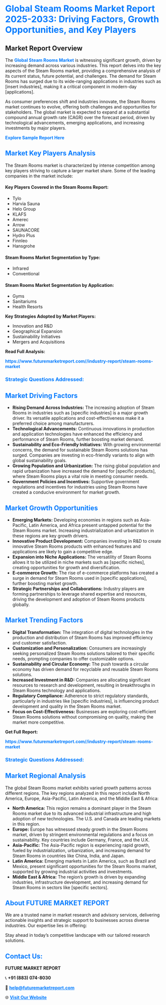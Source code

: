 <h1 style="color: #007BFF;">Global Steam Rooms Market Report 2025-2033: Driving Factors, Growth Opportunities, and Key Players</h1>

<section id="overview">
<h2>Market Report Overview</h2>
<p>The <a href="https://www.futuremarketreport.com//industry-report/steam-rooms-market" style="color: #007BFF; text-decoration: none;"><strong>Global Steam Rooms Market</strong></a> is witnessing significant growth, driven by increasing demand across various industries. This report delves into the key aspects of the Steam Rooms market, providing a comprehensive analysis of its current status, future potential, and challenges. The demand for Steam Rooms has surged due to its wide-ranging applications in industries such as [insert industries], making it a critical component in modern-day [applications].</p>
<p>As consumer preferences shift and industries innovate, the Steam Rooms market continues to evolve, offering both challenges and opportunities for stakeholders. The global market is expected to expand at a substantial compound annual growth rate (CAGR) over the forecast period, driven by technological advancements, emerging applications, and increasing investments by major players.</p>
</section>

<section id="overview">
<p><a href="https://www.futuremarketreport.com//request-sample/reportId=88492" style="color: #007BFF; text-decoration: none;"><strong>Explore Sample Report Here</strong></a></p>
</section>

<section id="key-players">
<h2 style="color: #007BFF;">Market Key Players Analysis</h2>
<p>The Steam Rooms market is characterized by intense competition among key players striving to capture a larger market share. Some of the leading companies in the market include:</p>
<h4>Key Players Covered in the Steam Rooms Report:</h4>
<ul><li>Tylo</li><li>Harvia Sauna</li><li>Helo Group</li><li>KLAFS</li><li>Amerec</li><li>Arrow</li><li>SAUNACORE</li><li>Hydro Plus</li><li>Finnleo</li><li>Hansgrohe</li></ul>
<h4>Steam Rooms Market Segmentation by Type:</h4>
<ul><li>Infrared</li><li>Conventional</li></ul>

<h4>Steam Rooms Market Segmentation by Application:</h4>
<ul><li>Gyms</li><li>Sanitariums</li><li>Health Resorts</li></ul>
<p><strong>Key Strategies Adopted by Market Players:</strong></p>
<ul>
<li>Innovation and R&D</li>
<li>Geographical Expansion</li>
<li>Sustainability Initiatives</li>
<li>Mergers and Acquisitions</li>
</ul>
</section>

<section>
<p><strong>Read Full Analysis: </strong></p><a href="https://www.futuremarketreport.com//industry-report/steam-rooms-market" style="color: #007BFF; text-decoration: none;"><strong>https://www.futuremarketreport.com//industry-report/steam-rooms-market</strong></a>
<h3 style="color: #007BFF;">Strategic Questions Addressed:</h3>
</section>

<section id="driving-factors">
<h2 style="color: #007BFF;">Market Driving Factors</h2>
<ul>
<li><strong>Rising Demand Across Industries:</strong> The increasing adoption of Steam Rooms in industries such as [specific industries] is a major growth driver. Its versatile applications and cost-effectiveness make it a preferred choice among manufacturers.</li>
<li><strong>Technological Advancements:</strong> Continuous innovations in production and application technologies have enhanced the efficiency and performance of Steam Rooms, further boosting market demand.</li>
<li><strong>Sustainability and Eco-Friendly Initiatives:</strong> With growing environmental concerns, the demand for sustainable Steam Rooms solutions has surged. Companies are investing in eco-friendly variants to align with global sustainability goals.</li>
<li><strong>Growing Population and Urbanization:</strong> The rising global population and rapid urbanization have increased the demand for [specific products], where Steam Rooms plays a vital role in meeting consumer needs.</li>
<li><strong>Government Policies and Incentives:</strong> Supportive government regulations and incentives for industries using Steam Rooms have created a conducive environment for market growth.</li>
</ul>
</section>

<section id="growth-opportunities">
<h2 style="color: #007BFF;">Market Growth Opportunities</h2>
<ul>
<li><strong>Emerging Markets:</strong> Developing economies in regions such as Asia-Pacific, Latin America, and Africa present untapped potential for the Steam Rooms market. Increasing industrialization and urbanization in these regions are key growth drivers.</li>
<li><strong>Innovative Product Development:</strong> Companies investing in R&D to create innovative Steam Rooms products with enhanced features and applications are likely to gain a competitive edge.</li>
<li><strong>Expansion into Niche Applications:</strong> The versatility of Steam Rooms allows it to be utilized in niche markets such as [specific niches], creating opportunities for growth and diversification.</li>
<li><strong>E-commerce Growth:</strong> The rise of e-commerce platforms has created a surge in demand for Steam Rooms used in [specific applications], further boosting market growth.</li>
<li><strong>Strategic Partnerships and Collaborations:</strong> Industry players are forming partnerships to leverage shared expertise and resources, driving the development and adoption of Steam Rooms products globally.</li>
</ul>
</section>

<section id="trending-factors">
<h2 style="color: #007BFF;">Market Trending Factors</h2>
<ul>
<li><strong>Digital Transformation:</strong> The integration of digital technologies in the production and distribution of Steam Rooms has improved efficiency and customer satisfaction.</li>
<li><strong>Customization and Personalization:</strong> Consumers are increasingly seeking personalized Steam Rooms solutions tailored to their specific needs, prompting companies to offer customizable options.</li>
<li><strong>Sustainability and Circular Economy:</strong> The push towards a circular economy has driven demand for recyclable and reusable Steam Rooms solutions.</li>
<li><strong>Increased Investment in R&D:</strong> Companies are allocating significant resources to research and development, resulting in breakthroughs in Steam Rooms technology and applications.</li>
<li><strong>Regulatory Compliance:</strong> Adherence to strict regulatory standards, particularly in industries like [specific industries], is influencing product development and quality in the Steam Rooms market.</li>
<li><strong>Focus on Cost-Effectiveness:</strong> Businesses are exploring cost-efficient Steam Rooms solutions without compromising on quality, making the market more competitive.</li>
</ul>
</section>

<section>
<p><strong>Get Full Report: </strong></p><a href="https://www.futuremarketreport.com//industry-report/steam-rooms-market" style="color: #007BFF; text-decoration: none;"><strong>https://www.futuremarketreport.com//industry-report/steam-rooms-market</strong></a>
<h3 style="color: #007BFF;">Strategic Questions Addressed:</h3>
</section>


<section id="regional-analysis">
<h2 style="color: #007BFF;">Market Regional Analysis</h2>
<p>The global Steam Rooms market exhibits varied growth patterns across different regions. The key regions analyzed in this report include North America, Europe, Asia-Pacific, Latin America, and the Middle East & Africa:</p>
<ul>
<li><strong>North America:</strong> This region remains a dominant player in the Steam Rooms market due to its advanced industrial infrastructure and high adoption of new technologies. The U.S. and Canada are leading markets in this region.</li>
<li><strong>Europe:</strong> Europe has witnessed steady growth in the Steam Rooms market, driven by stringent environmental regulations and a focus on sustainability. Key countries include Germany, France, and the U.K.</li>
<li><strong>Asia-Pacific:</strong> The Asia-Pacific region is experiencing rapid growth, fueled by industrialization, urbanization, and increasing demand for Steam Rooms in countries like China, India, and Japan.</li>
<li><strong>Latin America:</strong> Emerging markets in Latin America, such as Brazil and Mexico, present significant opportunities for the Steam Rooms market, supported by growing industrial activities and investments.</li>
<li><strong>Middle East & Africa:</strong> The region’s growth is driven by expanding industries, infrastructure development, and increasing demand for Steam Rooms in sectors like [specific sectors].</li>
</ul>
</section>

<footer>
<h2 style="color: #007BFF;">About FUTURE MARKET REPORT</h2>
<p>We are a trusted name in market research and advisory services, delivering actionable insights and strategic support to businesses across diverse industries. Our expertise lies in offering:</p>

<p>Stay ahead in today’s competitive landscape with our tailored research solutions.</p>

<h2 style="color: #007BFF;">Contact Us:</h2>
<p><strong>FUTURE MARKET REPORT</strong></p>
<p>📞 <strong>+91 (883) 074-8030</strong></p>
<p>📧 <strong><a href="mailto:help@futuremarketreport.com" style="color: #007BFF;">help@futuremarketreport.com</a></strong></p>
<p>🌐 <strong><a href="https://www.futuremarketreport.com/" style="color: #007BFF;">Visit Our Website</a></strong></p>
</footer>